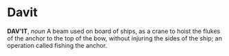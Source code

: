 # Davit

**DAV'IT**, _noun_ A beam used on board of ships, as a crane to hoist the flukes of the anchor to the top of the bow, without injuring the sides of the ship; an operation called fishing the anchor.